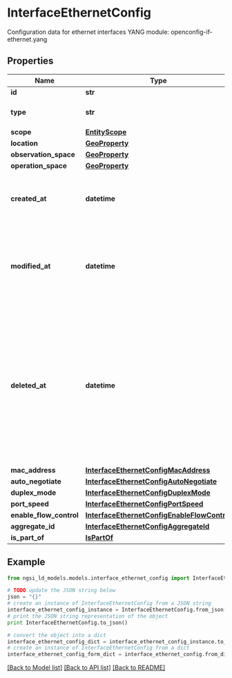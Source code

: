 # InterfaceEthernetConfig

Configuration data for ethernet interfaces  YANG module: openconfig-if-ethernet.yang 

## Properties

Name | Type | Description | Notes
------------ | ------------- | ------------- | -------------
**id** | **str** | Entity id.  | [optional] 
**type** | **str** | NGSI-LD Entity identifier. It has to be InterfaceEthernetConfig. | [default to 'InterfaceEthernetConfig']
**scope** | [**EntityScope**](EntityScope.md) |  | [optional] 
**location** | [**GeoProperty**](GeoProperty.md) |  | [optional] 
**observation_space** | [**GeoProperty**](GeoProperty.md) |  | [optional] 
**operation_space** | [**GeoProperty**](GeoProperty.md) |  | [optional] 
**created_at** | **datetime** | Is defined as the temporal Property at which the Entity, Property or Relationship was entered into an NGSI-LD system.  | [optional] [readonly] 
**modified_at** | **datetime** | Is defined as the temporal Property at which the Entity, Property or Relationship was last modified in an NGSI-LD system, e.g. in order to correct a previously entered incorrect value.  | [optional] [readonly] 
**deleted_at** | **datetime** | Is defined as the temporal Property at which the Entity, Property or Relationship was deleted from an NGSI-LD system.  Entity deletion timestamp. See clause 4.8 It is only used in notifications reporting deletions and in the Temporal Representation of Entities (clause 4.5.6), Properties (clause 4.5.7), Relationships (clause 4.5.8) and LanguageProperties (clause 5.2.32).  | [optional] [readonly] 
**mac_address** | [**InterfaceEthernetConfigMacAddress**](InterfaceEthernetConfigMacAddress.md) |  | [optional] 
**auto_negotiate** | [**InterfaceEthernetConfigAutoNegotiate**](InterfaceEthernetConfigAutoNegotiate.md) |  | [optional] 
**duplex_mode** | [**InterfaceEthernetConfigDuplexMode**](InterfaceEthernetConfigDuplexMode.md) |  | [optional] 
**port_speed** | [**InterfaceEthernetConfigPortSpeed**](InterfaceEthernetConfigPortSpeed.md) |  | [optional] 
**enable_flow_control** | [**InterfaceEthernetConfigEnableFlowControl**](InterfaceEthernetConfigEnableFlowControl.md) |  | [optional] 
**aggregate_id** | [**InterfaceEthernetConfigAggregateId**](InterfaceEthernetConfigAggregateId.md) |  | [optional] 
**is_part_of** | [**IsPartOf**](IsPartOf.md) |  | 

## Example

```python
from ngsi_ld_models.models.interface_ethernet_config import InterfaceEthernetConfig

# TODO update the JSON string below
json = "{}"
# create an instance of InterfaceEthernetConfig from a JSON string
interface_ethernet_config_instance = InterfaceEthernetConfig.from_json(json)
# print the JSON string representation of the object
print InterfaceEthernetConfig.to_json()

# convert the object into a dict
interface_ethernet_config_dict = interface_ethernet_config_instance.to_dict()
# create an instance of InterfaceEthernetConfig from a dict
interface_ethernet_config_form_dict = interface_ethernet_config.from_dict(interface_ethernet_config_dict)
```
[[Back to Model list]](../README.md#documentation-for-models) [[Back to API list]](../README.md#documentation-for-api-endpoints) [[Back to README]](../README.md)


